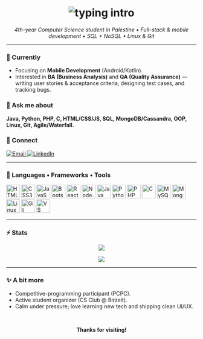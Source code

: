 <!-- PROFILE README for Deema Abu Nimeh -->

<h1 align="center">
  <img src="https://readme-typing-svg.demolab.com?font=Baloo+2&size=42&duration=2500&pause=400&color=8B5CF6&center=true&vCenter=true&repeat=false&width=900&lines=Hi+There!+%F0%9F%91%8B;I'm+Deema+Abu+Nimeh" alt="typing intro" />
</h1>

<p align="center">
  <em>4th-year Computer Science student in Palestine • Full-stack & mobile development • SQL + NoSQL • Linux & Git</em>
</p>

---

### 🌱 Currently
- Focusing on **Mobile Development** (Android/Kotlin).
- Interested in **BA (Business Analysis)** and **QA (Quality Assurance)** — writing user stories & acceptance criteria, designing test cases, and tracking bugs.


### 💬 Ask me about
**Java, Python, PHP, C, HTML/CSS/JS, SQL, MongoDB/Cassandra, OOP, Linux, Git, Agile/Waterfall.**

### 🤝 Connect
<p>
  <a href="mailto:deemaabed.16@gmail.com">
    <img alt="Email" src="https://img.shields.io/badge/Gmail-deemaabed.16%40gmail.com-8b5cf6?style=for-the-badge&logo=gmail&logoColor=white">
  </a>
  <a href="https://www.linkedin.com/in/deema-abu-nimeh-547a17276">
    <img alt="LinkedIn" src="https://img.shields.io/badge/LinkedIn-Deema%20Abu%20Nimeh-8b5cf6?style=for-the-badge&logo=linkedin&logoColor=white">
  </a>
</p>

---

### 🧰 Languages • Frameworks • Tools
<p>
  <img src="https://cdn.jsdelivr.net/gh/devicons/devicon/icons/html5/html5-original.svg" height="36" alt="HTML5"/>
  <img src="https://cdn.jsdelivr.net/gh/devicons/devicon/icons/css3/css3-original.svg" height="36" alt="CSS3"/>
  <img src="https://cdn.jsdelivr.net/gh/devicons/devicon/icons/javascript/javascript-original.svg" height="36" alt="JavaScript"/>
  <img src="https://cdn.jsdelivr.net/gh/devicons/devicon/icons/bootstrap/bootstrap-original.svg" height="36" alt="Bootstrap"/>
  <img src="https://cdn.jsdelivr.net/gh/devicons/devicon/icons/react/react-original.svg" height="36" alt="React"/>
  <img src="https://cdn.jsdelivr.net/gh/devicons/devicon/icons/nodejs/nodejs-original.svg" height="36" alt="Node.js"/>
  <img src="https://cdn.jsdelivr.net/gh/devicons/devicon/icons/java/java-original.svg" height="36" alt="Java"/>
  <img src="https://cdn.jsdelivr.net/gh/devicons/devicon/icons/python/python-original.svg" height="36" alt="Python"/>
  <img src="https://cdn.jsdelivr.net/gh/devicons/devicon/icons/php/php-original.svg" height="36" alt="PHP"/>
  <img src="https://cdn.jsdelivr.net/gh/devicons/devicon/icons/c/c-original.svg" height="36" alt="C"/>
  <img src="https://cdn.jsdelivr.net/gh/devicons/devicon/icons/mysql/mysql-original.svg" height="36" alt="MySQL"/>
  <img src="https://cdn.jsdelivr.net/gh/devicons/devicon/icons/mongodb/mongodb-original.svg" height="36" alt="MongoDB"/>
  <img src="https://cdn.jsdelivr.net/gh/devicons/devicon/icons/linux/linux-original.svg" height="36" alt="Linux"/>
  <img src="https://cdn.jsdelivr.net/gh/devicons/devicon/icons/git/git-original.svg" height="36" alt="Git"/>
  <img src="https://cdn.jsdelivr.net/gh/devicons/devicon/icons/vscode/vscode-original.svg" height="36" alt="VS Code"/>
</p>

---

### ⚡ Stats
<div align="center">

<!-- GitHub Stats -->
<img
  src="https://github-readme-stats.vercel.app/api?username=DeemaAbuNimeh&show_icons=true&hide_border=true&title_color=8b5cf6&icon_color=8b5cf6&text_color=333333&bg_color=ffffff"
/>

<!-- Most Used Languages -->
<img
  src="https://github-readme-stats.vercel.app/api/top-langs/?username=DeemaAbuNimeh&layout=compact&hide_border=true&title_color=8b5cf6&text_color=333333&bg_color=ffffff"
/>

</div>

---

### ✨ A bit more
- Competitive-programming participant (PCPC).
- Active student organizer (CS Club @ Birzeit).
- Calm under pressure; love learning new tech and shipping clean UI/UX.

<br/>

<p align="center">
  <b>Thanks for visiting!</b>
</p>
